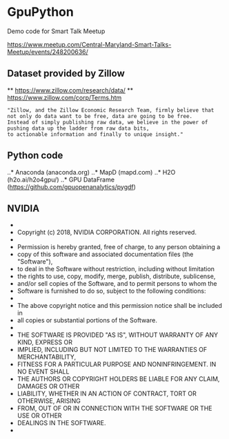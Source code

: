 # GpuPython
Demo code for Smart Talk Meetup

https://www.meetup.com/Central-Maryland-Smart-Talks-Meetup/events/248200636/

## Dataset provided by Zillow
** https://www.zillow.com/research/data/ 
** https://www.zillow.com/corp/Terms.htm

	"Zillow, and the Zillow Economic Research Team, firmly believe that not only do data want to be free, data are going to be free. 
	Instead of simply publishing raw data, we believe in the power of pushing data up the ladder from raw data bits, 
	to actionable information and finally to unique insight."

## Python code
..* Anaconda (anaconda.org)
..* MapD (mapd.com)
..* H2O (h2o.ai/h2o4gpu/)
..* GPU DataFrame (https://github.com/gpuopenanalytics/pygdf)

## NVIDIA 

 *
 * Copyright (c) 2018, NVIDIA CORPORATION. All rights reserved.
 *
 * Permission is hereby granted, free of charge, to any person obtaining a
 * copy of this software and associated documentation files (the "Software"),
 * to deal in the Software without restriction, including without limitation
 * the rights to use, copy, modify, merge, publish, distribute, sublicense,
 * and/or sell copies of the Software, and to permit persons to whom the
 * Software is furnished to do so, subject to the following conditions:
 *
 * The above copyright notice and this permission notice shall be included in
 * all copies or substantial portions of the Software.
 *
 * THE SOFTWARE IS PROVIDED "AS IS", WITHOUT WARRANTY OF ANY KIND, EXPRESS OR
 * IMPLIED, INCLUDING BUT NOT LIMITED TO THE WARRANTIES OF MERCHANTABILITY,
 * FITNESS FOR A PARTICULAR PURPOSE AND NONINFRINGEMENT.  IN NO EVENT SHALL
 * THE AUTHORS OR COPYRIGHT HOLDERS BE LIABLE FOR ANY CLAIM, DAMAGES OR OTHER
 * LIABILITY, WHETHER IN AN ACTION OF CONTRACT, TORT OR OTHERWISE, ARISING
 * FROM, OUT OF OR IN CONNECTION WITH THE SOFTWARE OR THE USE OR OTHER
 * DEALINGS IN THE SOFTWARE.
 *


